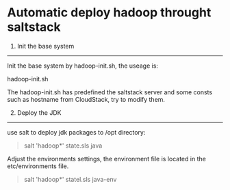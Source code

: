 Automatic deploy hadoop throught saltstack
=========================

1. Init the base system
-------------------------
Init the base system by hadoop-init.sh, the useage is:

hadoop-init.sh <hostname>

The hadoop-init.sh has predefined the saltstack server and some consts such as hostname from CloudStack, try to modify them.

2. Deploy the JDK
-------------------------

use salt to deploy jdk packages to /opt directory:

> salt 'hadoop*' state.sls java

Adjust the environments settings, the environment file is located in the etc/environments file.

> salt 'hadoop*' statel.sls java-env